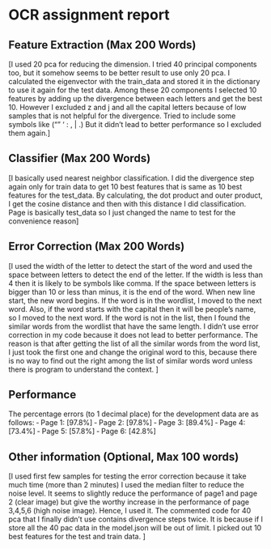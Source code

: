 # OCR assignment report
## Feature Extraction (Max 200 Words)
[I used 20 pca for reducing the dimension. I tried 40 principal components too, but it somehow seems to be better result to use only 20 pca. I calculated the eigenvector with the train_data and stored it in the dictionary to use it again for the test data. Among these 20 components I selected 10 features by adding up the divergence between each letters and get the best 10. However I excluded z and j and all the capital letters because of low samples that is not helpful for the divergence. Tried to include some symbols like (“” ‘  : , | .) But it didn’t lead to better performance so I excluded them again.]
## Classifier (Max 200 Words)
[I basically used nearest neighbor classification. I did the divergence step again only for train data to get 10 best features that is same as 10 best features for the test_data. By calculating, the dot product and outer product, I get the cosine distance and then with this distance I did classification. Page is basically test_data so I just changed the name to test for the convenience reason]
## Error Correction (Max 200 Words)
[I used the width of the letter to detect the start of the word and used the space between letters to detect the end of the letter. If the width is less than 4 then it is likely to be symbols like comma. If the space between letters is bigger than 10 or less than minus, it is the end of the word. When new line start, the new word begins. If the word is in the wordlist, I moved to the next word. Also, if the word starts with the capital then it will be people’s name, so I moved to the next word. If the word is not in the list, then I found the similar words from the wordlist that have the same length. I didn’t use error correction in my code because it does not lead to better performance. The reason is that after getting the list of all the similar words from the word list, I just took the first one and change the original word to this, because there is no way to find out the right among the list of similar words word unless there is program to understand the context. ]
## Performance
The percentage errors (to 1 decimal place) for the development data are
as follows:
‐ Page 1: [97.8%]
‐ Page 2: [97.8%]
‐ Page 3: [89.4%]
‐ Page 4: [73.4%]
‐ Page 5: [57.8%]
‐ Page 6: [42.8%]
## Other information (Optional, Max 100 words)
[I used first few samples for testing the error correction because it take much time (more than 2 minutes)
I used the median filter to reduce the noise level. It seems to slightly reduce the performance of page1 and page 2 (clear image) but give the worthy increase in the performance of page 3,4,5,6 (high noise image). Hence, I used it.
The commented code for 40 pca that I finally didn’t use contains divergence steps twice. It is because if I store all the 40 pac data in the model.json will be out of limit. I picked out 10 best features for the test and train data.
]